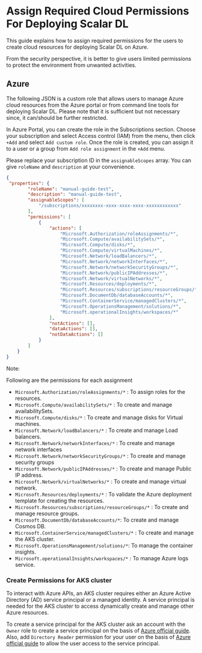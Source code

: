 # Assign Required Cloud Permissions For Deploying Scalar DL

This guide explains how to assign required permissions for the users to create cloud resources for deploying Scalar DL on Azure.

From the security perspective, it is better to give users limited permissions to protect the environment from unwanted activities.

## Azure

The following JSON is a custom role that allows users to manage Azure cloud resources from the Azure portal or from command line tools for deploying Scalar DL.
Please note that it is sufficient but not necessary since, it can/should be further restricted.

In Azure Portal, you can create the role in the Subscriptions section. Choose your subscription and select Access control (IAM) from the menu, then click `+Add` and select `Add custom role`. 
Once the role is created, you can assign it to a user or a group from `Add role assignment` in the `+Add` menu.

Please replace your subscription ID in the `assignableScopes` array. You can give `roleName` and `description` at your convenience.

```json
{   
 "properties": {
        "roleName": "manual-guide-test",
        "description": "manual-guide-test",
        "assignableScopes": [
            "/subscriptions/xxxxxxxx-xxxx-xxxx-xxxx-xxxxxxxxxxxx"
        ],
        "permissions": [
            {
                "actions": [
                    "Microsoft.Authorization/roleAssignments/*",
                    "Microsoft.Compute/availabilitySets/*",
                    "Microsoft.Compute/disks/*",
                    "Microsoft.Compute/virtualMachines/*",
                    "Microsoft.Network/loadBalancers/*",
                    "Microsoft.Network/networkInterfaces/*",
                    "Microsoft.Network/networkSecurityGroups/*",
                    "Microsoft.Network/publicIPAddresses/*",
                    "Microsoft.Network/virtualNetworks/*",
                    "Microsoft.Resources/deployments/*",
                    "Microsoft.Resources/subscriptions/resourceGroups/*",
                    "Microsoft.DocumentDb/databaseAccounts/*",
                    "Microsoft.ContainerService/managedClusters/*",
                    "Microsoft.OperationsManagement/solutions/*",
                    "Microsoft.operationalInsights/workspaces/*"
                ],
                "notActions": [],
                "dataActions": [],
                "notDataActions": []
            }
        ]
    }
}
```

Note:

Following are the permissions for each assignment

* `Microsoft.Authorization/roleAssignments/*` : To assign roles for the resources.
* `Microsoft.Compute/availabilitySets/*` : To create and manage availabilitySets.
* `Microsoft.Compute/disks/*` : To create and manage disks for Virtual machines.
* `Microsoft.Network/loadBalancers/*` : To create and manage Load balancers.
* `Microsoft.Network/networkInterfaces/*` : To create and manage network interfaces
* `Microsoft.Network/networkSecurityGroups/*` : To create and manage security groups
* `Microsoft.Network/publicIPAddresses/*` : To create and manage Public IP address.
* `Microsoft.Network/virtualNetworks/*` : To create and manage virtual network.
* `Microsoft.Resources/deployments/*` : To validate the Azure deployment template for creating the resources.
* `Microsoft.Resources/subscriptions/resourceGroups/*` : To create and manage resource groups.
* `Microsoft.DocumentDb/databaseAccounts/*`: To create and manage Cosmos DB.
* `Microsoft.ContainerService/managedClusters/*` : To create and manage the AKS cluster.
* `Microsoft.OperationsManagement/solutions/*`: To manage the container insights.
* `Microsoft.operationalInsights/workspaces/*` : To manage Azure logs service.

### Create Permissions for AKS cluster

To interact with Azure APIs, an AKS cluster requires either an Azure Active Directory (AD) service principal or a managed identity. 
A service principal is needed for the AKS cluster to access dynamically create and manage other Azure resources.

To create a service principal for the AKS cluster ask an account with the `Owner` role to create a service principal on the basis of [Azure official guide](https://docs.microsoft.com/en-us/azure/aks/kubernetes-service-principal?tabs=azure-cli).
Also, add `Directory Reader` permission for your user on the basis of [Azure official guide](https://docs.microsoft.com/en-us/azure/active-directory/roles/manage-roles-portal) to allow the user access to the service principal.
